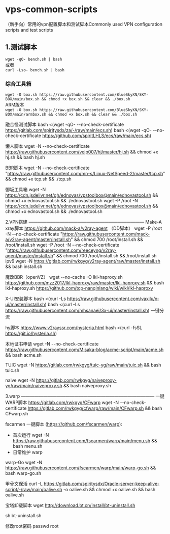 # vps-common-scripts
（新手向）常用的vpn配置脚本和测试脚本Commonly used VPN configuration scripts and test scripts  

## 1.测试脚本   
```wget -qO- bench.sh | bash```  
或者  
`curl -Lso- bench.sh | bash`  
### 综合工具箱  
```wget -O box.sh https://raw.githubusercontent.com/BlueSkyXN/SKY-BOX/main/box.sh && chmod +x box.sh && clear && ./box.sh```  
ARM版本  
`wget -O box.sh https://raw.githubusercontent.com/BlueSkyXN/SKY-BOX/main/armbox.sh && chmod +x box.sh && clear && ./box.sh`  

融合怪测试脚本
bash <(wget -qO- --no-check-certificate https://gitlab.com/spiritysdx/za/-/raw/main/ecs.sh)
bash <(wget -qO- --no-check-certificate https://github.com/spiritLHLS/ecs/raw/main/ecs.sh)

懒人脚本
wget -N --no-check-certificate https://raw.githubusercontent.com/veip007/hj/master/hj.sh && chmod +x hj.sh && bash hj.sh

BBR脚本
wget -N --no-check-certificate "https://raw.githubusercontent.com/mn-s/Linux-NetSpeed-2/master/tcp.sh" && chmod +x tcp.sh && ./tcp.sh

御坂工具箱
wget -N https://cdn.jsdelivr.net/gh/ednovas/vpstoolbox@main/ednovastool.sh && chmod +x ednovastool.sh && ./ednovastool.sh
wget -P /root -N https://cdn.jsdelivr.net/gh/ednovas/vpstoolbox@main/ednovastool.sh && chmod +x ednovastool.sh && ./ednovastool.sh

2.VPN搭建
——————————————————————————
Make-A xray脚本  https://github.com/mack-a/v2ray-agent  （DD脚本）
wget -P /root -N --no-check-certificate "https://raw.githubusercontent.com/mack-a/v2ray-agent/master/install.sh" && chmod 700 /root/install.sh && /root/install.sh
wget -P /root -N --no-check-certificate "https://raw.githubusercontent.com/reeceyng/v2ray-agent/master/install.sh" && chmod 700 /root/install.sh && /root/install.sh
ipv6
wget -N https://gitlab.com/rwkgyg/v2ray-agent/raw/master/install.sh && bash install.sh

魔改BBR（openVZ）
wget --no-cache -O lkl-haproxy.sh https://github.com/mzz2017/lkl-haproxy/raw/master/lkl-haproxy.sh && bash lkl-haproxy.sh
https://github.com/tcp-nanqinlang/wiki/wiki/lkl-haproxy

X-UI安装脚本
bash <(curl -Ls https://raw.githubusercontent.com/vaxilu/x-ui/master/install.sh)
bash <(curl -Ls https://raw.githubusercontent.com/mhsanaei/3x-ui/master/install.sh)   一键分流

hy脚本
https://www.v2rayssr.com/hysteria.html
bash <(curl -fsSL https://git.io/hysteria.sh)

本地证书申请
wget -N --no-check-certificate https://raw.githubusercontent.com/Misaka-blog/acme-script/main/acme.sh && bash acme.sh

TUIC
wget -N https://gitlab.com/rwkgyg/tuic-yg/raw/main/tuic.sh && bash tuic.sh


naive
wget -N https://gitlab.com/rwkgyg/naiveproxy-yg/raw/main/naiveproxy.sh && bash naiveproxy.sh

3.warp
——————————————————————————————
一键WARP脚本  https://gitlab.com/rwkgyg/CFwarp
wget -N --no-check-certificate https://gitlab.com/rwkgyg/cfwarp/raw/main/CFwarp.sh && bash CFwarp.sh


fscarmen 一键脚本 (https://github.com/fscarmen/warp):
 - 首次运行 wget -N https://raw.githubusercontent.com/fscarmen/warp/main/menu.sh && bash menu.sh
 - 日常维护 warp

warp-Go
wget -N https://raw.githubusercontent.com/fscarmen/warp/main/warp-go.sh && bash warp-go.sh


甲骨文保活
curl -L https://gitlab.com/spiritysdx/Oracle-server-keep-alive-script/-/raw/main/oalive.sh -o oalive.sh && chmod +x oalive.sh && bash oalive.sh

宝塔卸载脚本
wget http://download.bt.cn/install/bt-uninstall.sh

sh bt-uninstall.sh

修改root密码
passwd root

